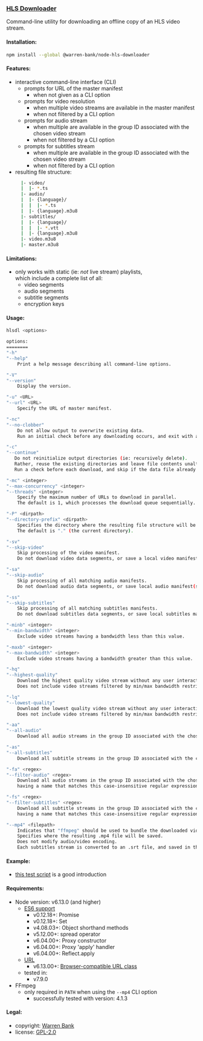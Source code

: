 ### [HLS Downloader](https://github.com/warren-bank/node-hls-downloader)

Command-line utility for downloading an offline copy of an HLS video stream.

#### Installation:

```bash
npm install --global @warren-bank/node-hls-downloader
```

#### Features:

* interactive command-line interface (CLI)
  * prompts for URL of the master manifest
    * when not given as a CLI option
  * prompts for video resolution
    * when multiple video streams are available in the master manifest
    * when not filtered by a CLI option
  * prompts for audio stream
    * when multiple are available in the group ID associated with the chosen video stream
    * when not filtered by a CLI option
  * prompts for subtitles stream
    * when multiple are available in the group ID associated with the chosen video stream
    * when not filtered by a CLI option
* resulting file structure:
  ```bash
    |- video/
    |  |- *.ts
    |- audio/
    |  |- {language}/
    |  |  |- *.ts
    |  |- {language}.m3u8
    |- subtitles/
    |  |- {language}/
    |  |  |- *.vtt
    |  |- {language}.m3u8
    |- video.m3u8
    |- master.m3u8
  ```

#### Limitations:

* only works with static (ie: _not_ live stream) playlists,<br>which include a complete list of all:
  * video segments
  * audio segments
  * subtitle segments
  * encryption keys

#### Usage:

```bash
hlsdl <options>

options:
========
"-h"
"--help"
    Print a help message describing all command-line options.

"-V"
"--version"
    Display the version.

"-u" <URL>
"--url" <URL>
    Specify the URL of master manifest.

"-nc"
"--no-clobber"
    Do not allow output to overwrite existing data.
    Run an initial check before any downloading occurs, and exit with a warning if a collision is detected.

"-c"
"--continue"
   Do not reinitialize output directories (ie: recursively delete).
   Rather, reuse the existing directories and leave file contents unaltered.
   Run a check before each download, and skip if the data file already exists in the output directory.

"-mc" <integer>
"--max-concurrency" <integer>
"--threads" <integer>
    Specify the maximum number of URLs to download in parallel.
    The default is 1, which processes the download queue sequentially.

"-P" <dirpath>
"--directory-prefix" <dirpath>
    Specifies the directory where the resulting file structure will be saved to.
    The default is "." (the current directory).

"-sv"
"--skip-video"
    Skip processing of the video manifest.
    Do not download video data segments, or save a local video manifest.

"-sa"
"--skip-audio"
    Skip processing of all matching audio manifests.
    Do not download audio data segments, or save local audio manifest(s).

"-ss"
"--skip-subtitles"
    Skip processing of all matching subtitles manifests.
    Do not download subtitles data segments, or save local subtitles manifest(s).

"-minb" <integer>
"--min-bandwidth" <integer>
    Exclude video streams having a bandwidth less than this value.

"-maxb" <integer>
"--max-bandwidth" <integer>
    Exclude video streams having a bandwidth greater than this value.

"-hq"
"--highest-quality"
    Download the highest quality video stream without any user interaction.
    Does not include video streams filtered by min/max bandwidth restrictions.

"-lq"
"--lowest-quality"
    Download the lowest quality video stream without any user interaction.
    Does not include video streams filtered by min/max bandwidth restrictions.

"-aa"
"--all-audio"
    Download all audio streams in the group ID associated with the chosen video stream.

"-as"
"--all-subtitles"
    Download all subtitle streams in the group ID associated with the chosen video stream.

"-fa" <regex>
"--filter-audio" <regex>
    Download all audio streams in the group ID associated with the chosen video stream,
    having a name that matches this case-insensitive regular expression pattern.

"-fs" <regex>
"--filter-subtitles" <regex>
    Download all subtitle streams in the group ID associated with the chosen video stream,
    having a name that matches this case-insensitive regular expression pattern.

"--mp4" <filepath>
    Indicates that "ffmpeg" should be used to bundle the downloaded video stream into an .mp4 file container.
    Specifies where the resulting .mp4 file will be saved.
    Does not modify audio/video encoding.
    Each subtitles stream is converted to an .srt file, and saved in the same directory as the .mp4 file.
```

#### Example:

* [this test script](https://github.com/warren-bank/node-hls-downloader/blob/master/tests/run.sh) is a good introduction

#### Requirements:

* Node version: v6.13.0 (and higher)
  * [ES6 support](http://node.green/)
    * v0.12.18+: Promise
    * v0.12.18+: Set
    * v4.08.03+: Object shorthand methods
    * v5.12.00+: spread operator
    * v6.04.00+: Proxy constructor
    * v6.04.00+: Proxy 'apply' handler
    * v6.04.00+: Reflect.apply
  * [URL](https://nodejs.org/api/url.html)
    * v6.13.00+: [Browser-compatible URL class](https://nodejs.org/api/url.html#url_class_url)
  * tested in:
    * v7.9.0
* FFmpeg
  * only required in `PATH` when using the `--mp4` CLI option
    * successfully tested with version: 4.1.3

#### Legal:

* copyright: [Warren Bank](https://github.com/warren-bank)
* license: [GPL-2.0](https://www.gnu.org/licenses/old-licenses/gpl-2.0.txt)
